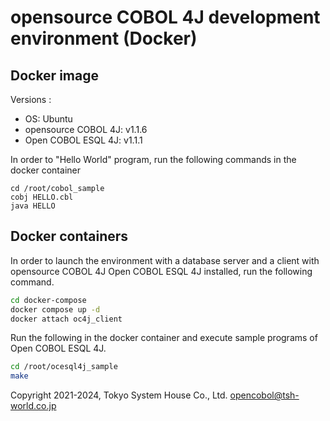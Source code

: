# opensource COBOL 4J development environment (Docker)

## Docker image
Versions :

- OS: Ubuntu
- opensource COBOL 4J: v1.1.6
- Open COBOL ESQL 4J: v1.1.1

In order to "Hello World" program, run the following commands in the docker container

```
cd /root/cobol_sample
cobj HELLO.cbl
java HELLO
```

## Docker containers

In order to launch the environment with a database server and a client with opensource COBOL 4J Open COBOL ESQL 4J installed, run the following command.

```bash
cd docker-compose
docker compose up -d
docker attach oc4j_client
```

Run the following in the docker container and execute sample programs of Open COBOL ESQL 4J.

```bash
cd /root/ocesql4j_sample
make
```

Copyright 2021-2024, Tokyo System House Co., Ltd. <opencobol@tsh-world.co.jp>
